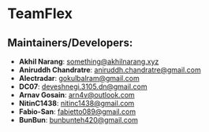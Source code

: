 TeamFlex
===========

Maintainers/Developers:
-----------------------------
* __Akhil Narang__: <something@akhilnarang.xyz>
* __Aniruddh Chandratre__: <aniruddh.chandratre@gmail.com>
* __Alectradar__: <gokulbalram@gmail.com>
* __DC07__: <deveshnegi.3105.dn@gmail.com>
* __Arnav Gosain__: <arn4v@outlook.com>
* __NitinC1438__: <nitinc1438@gmail.com>
* __Fabio-San__: <fabietto089@gmail.com>
* __BunBun__: <bunbunteh420@gmail.com>
